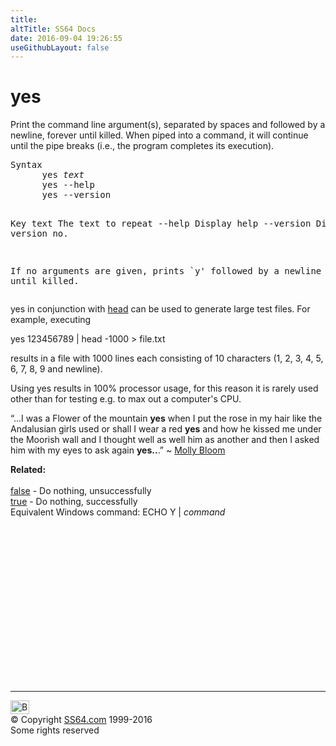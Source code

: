 ```yaml
---
title:
altTitle: SS64 Docs
date: 2016-09-04 19:26:55
useGithubLayout: false
---
```

<!-- #EndLibraryItem --><h1>yes</h1> 
<p>Print the command line argument(s), separated by spaces and followed by a newline, forever until killed. When piped into a command, it will continue until the pipe breaks (i.e., the program completes its execution).</p>
<pre>Syntax
      yes <i>text</i>
      yes --help
      yes --version

Key
   text       The text to repeat
   --help     Display help
   --version  Display the version no.

   If no arguments are given, prints `y' followed by a newline forever until killed.</pre>
<p>yes in conjunction with <a href="head.html" title="Head (Unix)">head</a> can be used to generate large  test files. For example, executing</p>
<p class="code">yes 123456789 | head -1000 &gt; file.txt</p>
<p>results in a file with 1000 lines each consisting of 10 characters (1, 2, 3, 4, 5, 6, 7, 8, 9 and newline).</p>
<p>Using yes results in 100% processor usage, for this reason it is rarely used other than for testing e.g. to max out a computer's CPU.</p>
<p class="quote">“...I was a Flower of the mountain <b>yes</b> when I put the rose in my hair like the Andalusian girls used or shall I wear a red <b>yes</b> and how he kissed me under the Moorish wall and I thought well as well him as another and then I asked him with my eyes to ask again <b>yes..</b>.” ~ <a href="http://en.wikipedia.org/wiki/Molly_Bloom%27s_soliloquy">Molly Bloom</a></p>
<p><b>Related:</b><br>
<br>
<a href="false.html">false</a> - Do nothing, unsuccessfully<br>
<a href="true.html">true</a> 
- Do nothing, successfully<br>
Equivalent Windows command:
<span class="code">ECHO Y | <i>command</i></span></p><!-- #BeginLibraryItem "/Library/foot_bash.lbi" --><p>
<!-- bash300 -->
<ins class="adsbygoogle" style="display:inline-block;width:300px;height:250px" data-ad-client="ca-pub-6140977852749469" data-ad-slot="4615356305"></ins>
<script>
(adsbygoogle = window.adsbygoogle || []).push({});
</script></p>
<hr>
<div id="bl" class="footer"><a href="yes.html#"><img src="../images/top.png" width="30" height="22" alt="Back to the Top"></a></div>
<div id="br" class="footer, tagline">© Copyright <a href="../index.html">SS64.com</a> 1999-2016<br>
Some rights reserved</div><!-- #EndLibraryItem -->
